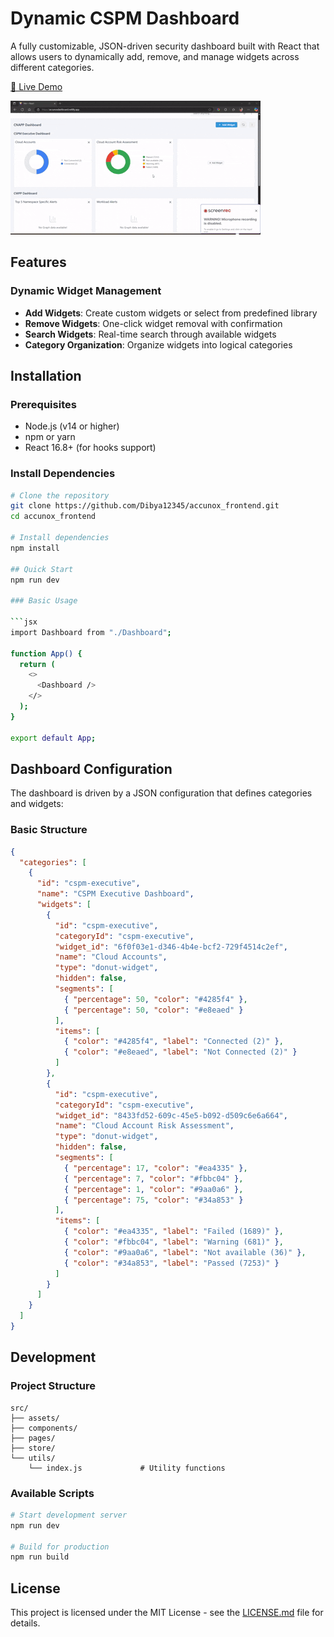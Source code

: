 # Dynamic CSPM Dashboard

A fully customizable, JSON-driven security dashboard built with React that allows users to dynamically add, remove, and manage widgets across different categories.

[🔗 Live Demo](https://accunoxdashboard.netlify.app/)

![Dashboard Demo](./hello.gif)


## Features

### Dynamic Widget Management

- **Add Widgets**: Create custom widgets or select from predefined library
- **Remove Widgets**: One-click widget removal with confirmation
- **Search Widgets**: Real-time search through available widgets
- **Category Organization**: Organize widgets into logical categories

## Installation

### Prerequisites

- Node.js (v14 or higher)
- npm or yarn
- React 16.8+ (for hooks support)

### Install Dependencies

````bash
# Clone the repository
git clone https://github.com/Dibya12345/accunox_frontend.git
cd accunox_frontend

# Install dependencies
npm install

## Quick Start
npm run dev

### Basic Usage

```jsx
import Dashboard from "./Dashboard";

function App() {
  return (
    <>
      <Dashboard />
    </>
  );
}

export default App;
````

## Dashboard Configuration

The dashboard is driven by a JSON configuration that defines categories and widgets:

### Basic Structure

```json
{
  "categories": [
    {
      "id": "cspm-executive",
      "name": "CSPM Executive Dashboard",
      "widgets": [
        {
          "id": "cspm-executive",
          "categoryId": "cspm-executive",
          "widget_id": "6f0f03e1-d346-4b4e-bcf2-729f4514c2ef",
          "name": "Cloud Accounts",
          "type": "donut-widget",
          "hidden": false,
          "segments": [
            { "percentage": 50, "color": "#4285f4" },
            { "percentage": 50, "color": "#e8eaed" }
          ],
          "items": [
            { "color": "#4285f4", "label": "Connected (2)" },
            { "color": "#e8eaed", "label": "Not Connected (2)" }
          ]
        },
        {
          "id": "cspm-executive",
          "categoryId": "cspm-executive",
          "widget_id": "8433fd52-609c-45e5-b092-d509c6e6a664",
          "name": "Cloud Account Risk Assessment",
          "type": "donut-widget",
          "hidden": false,
          "segments": [
            { "percentage": 17, "color": "#ea4335" },
            { "percentage": 7, "color": "#fbbc04" },
            { "percentage": 1, "color": "#9aa0a6" },
            { "percentage": 75, "color": "#34a853" }
          ],
          "items": [
            { "color": "#ea4335", "label": "Failed (1689)" },
            { "color": "#fbbc04", "label": "Warning (681)" },
            { "color": "#9aa0a6", "label": "Not available (36)" },
            { "color": "#34a853", "label": "Passed (7253)" }
          ]
        }
      ]
    }
  ]
}
```

## Development

### Project Structure

```
src/
├── assets/
├── components/
├── pages/
├── store/
└── utils/
    └── index.js             # Utility functions
```

### Available Scripts

```bash
# Start development server
npm run dev

# Build for production
npm run build
```

## License

This project is licensed under the MIT License - see the [LICENSE.md](LICENSE.md) file for details.
